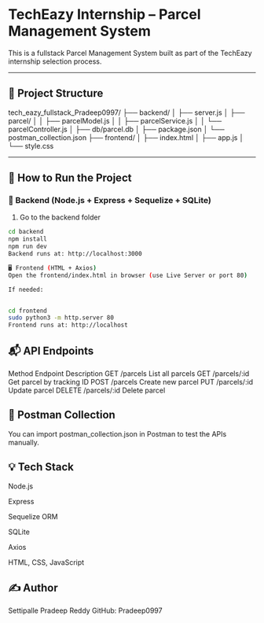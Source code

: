# TechEazy Internship – Parcel Management System

This is a fullstack Parcel Management System built as part of the TechEazy internship selection process.

---

## 📁 Project Structure

tech_eazy_fullstack_Pradeep0997/
├── backend/
│ ├── server.js
│ ├── parcel/
│ │ ├── parcelModel.js
│ │ ├── parcelService.js
│ │ └── parcelController.js
│ ├── db/parcel.db
│ ├── package.json
│ └── postman_collection.json
├── frontend/
│ ├── index.html
│ ├── app.js
│ └── style.css



---

## 🚀 How to Run the Project

### 🔧 Backend (Node.js + Express + Sequelize + SQLite)

1. Go to the backend folder
```bash
cd backend
npm install
npm run dev
Backend runs at: http://localhost:3000

🖥 Frontend (HTML + Axios)
Open the frontend/index.html in browser (use Live Server or port 80)

If needed:


cd frontend
sudo python3 -m http.server 80
Frontend runs at: http://localhost

```

## 📬 API Endpoints
Method	Endpoint	Description
GET	/parcels	List all parcels
GET	/parcels/:id	Get parcel by tracking ID
POST	/parcels	Create new parcel
PUT	/parcels/:id	Update parcel
DELETE	/parcels/:id	Delete parcel

## 📮 Postman Collection
You can import postman_collection.json in Postman to test the APIs manually.

## 💡 Tech Stack
Node.js

Express

Sequelize ORM

SQLite

Axios

HTML, CSS, JavaScript



## ✍️ Author


Settipalle Pradeep Reddy
GitHub: Pradeep0997

